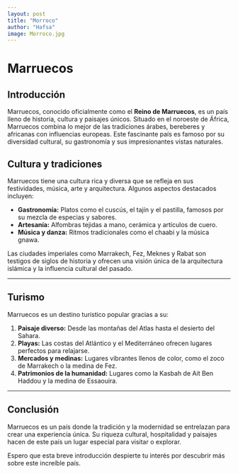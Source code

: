 ```yaml
---
layout: post
title: "Morroco"
author: "Hafsa"
image: Morroco.jpg
---
```


# Marruecos  

## Introducción  

Marruecos, conocido oficialmente como el **Reino de Marruecos**, es un país lleno de historia, cultura y paisajes únicos. Situado en el noroeste de África, Marruecos combina lo mejor de las tradiciones árabes, bereberes y africanas con influencias europeas. Este fascinante país es famoso por su diversidad cultural, su gastronomía y sus impresionantes vistas naturales.  


## Cultura y tradiciones  

Marruecos tiene una cultura rica y diversa que se refleja en sus festividades, música, arte y arquitectura. Algunos aspectos destacados incluyen:  

- **Gastronomía:** Platos como el cuscús, el tajín y el pastilla, famosos por su mezcla de especias y sabores.  
- **Artesanía:** Alfombras tejidas a mano, cerámica y artículos de cuero.  
- **Música y danza:** Ritmos tradicionales como el chaabi y la música gnawa.  

Las ciudades imperiales como Marrakech, Fez, Meknes y Rabat son testigos de siglos de historia y ofrecen una visión única de la arquitectura islámica y la influencia cultural del pasado.  

---

## Turismo  

Marruecos es un destino turístico popular gracias a su:  

1. **Paisaje diverso:** Desde las montañas del Atlas hasta el desierto del Sahara.  
2. **Playas:** Las costas del Atlántico y el Mediterráneo ofrecen lugares perfectos para relajarse.  
3. **Mercados y medinas:** Lugares vibrantes llenos de color, como el zoco de Marrakech o la medina de Fez.  
4. **Patrimonios de la humanidad:** Lugares como la Kasbah de Ait Ben Haddou y la medina de Essaouira.  

---

## Conclusión  

Marruecos es un país donde la tradición y la modernidad se entrelazan para crear una experiencia única. Su riqueza cultural, hospitalidad y paisajes hacen de este país un lugar especial para visitar o explorar.  

Espero que esta breve introducción despierte tu interés por descubrir más sobre este increíble país.  
